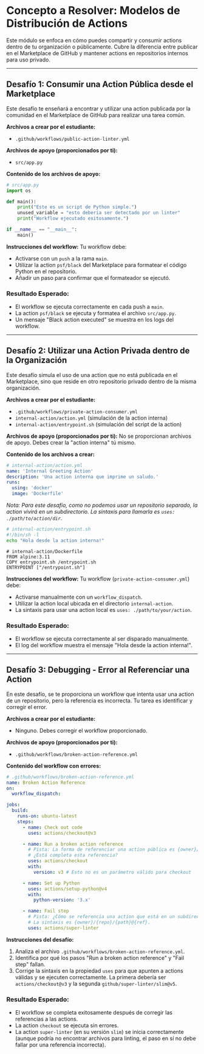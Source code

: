 # Concepto a Resolver: Modelos de Distribución de Actions
Este módulo se enfoca en cómo puedes compartir y consumir actions dentro de tu organización o públicamente. Cubre la diferencia entre publicar en el Marketplace de GitHub y mantener actions en repositorios internos para uso privado.

---

## Desafío 1: Consumir una Action Pública desde el Marketplace
Este desafío te enseñará a encontrar y utilizar una action publicada por la comunidad en el Marketplace de GitHub para realizar una tarea común.

**Archivos a crear por el estudiante:**
- `.github/workflows/public-action-linter.yml`

**Archivos de apoyo (proporcionados por ti):**
- `src/app.py`

**Contenido de los archivos de apoyo:**
```python
# src/app.py
import os

def main():
    print("Este es un script de Python simple.")
    unused_variable = "esto debería ser detectado por un linter"
    print("Workflow ejecutado exitosamente.")

if __name__ == "__main__":
    main()
```

**Instrucciones del workflow:**
Tu workflow debe:
- Activarse con un `push` a la rama `main`.
- Utilizar la action `psf/black` del Marketplace para formatear el código Python en el repositorio.
- Añadir un paso para confirmar que el formateador se ejecutó.

### Resultado Esperado:
- El workflow se ejecuta correctamente en cada push a `main`.
- La action `psf/black` se ejecuta y formatea el archivo `src/app.py`.
- Un mensaje "Black action executed" se muestra en los logs del workflow.

---

## Desafío 2: Utilizar una Action Privada dentro de la Organización
Este desafío simula el uso de una action que no está publicada en el Marketplace, sino que reside en otro repositorio privado dentro de la misma organización.

**Archivos a crear por el estudiante:**
- `.github/workflows/private-action-consumer.yml`
- `internal-action/action.yml` (simulación de la action interna)
- `internal-action/entrypoint.sh` (simulación del script de la action)

**Archivos de apoyo (proporcionados por ti):**
No se proporcionan archivos de apoyo. Debes crear la "action interna" tú mismo.

**Contenido de los archivos a crear:**
```yaml
# internal-action/action.yml
name: 'Internal Greeting Action'
description: 'Una action interna que imprime un saludo.'
runs:
  using: 'docker'
  image: 'Dockerfile'
```
*Nota: Para este desafío, como no podemos usar un repositorio separado, la action vivirá en un subdirectorio. La sintaxis para llamarla es `uses: ./path/to/action/dir`.*

```bash
# internal-action/entrypoint.sh
#!/bin/sh -l
echo "Hola desde la action interna!"
```

```docker
# internal-action/Dockerfile
FROM alpine:3.11
COPY entrypoint.sh /entrypoint.sh
ENTRYPOINT ["/entrypoint.sh"]
```

**Instrucciones del workflow:**
Tu workflow (`private-action-consumer.yml`) debe:
- Activarse manualmente con un `workflow_dispatch`.
- Utilizar la action local ubicada en el directorio `internal-action`.
- La sintaxis para usar una action local es `uses: ./path/to/your/action`.

### Resultado Esperado:
- El workflow se ejecuta correctamente al ser disparado manualmente.
- El log del workflow muestra el mensaje "Hola desde la action interna!".

---

## Desafío 3: Debugging - Error al Referenciar una Action
En este desafío, se te proporciona un workflow que intenta usar una action de un repositorio, pero la referencia es incorrecta. Tu tarea es identificar y corregir el error.

**Archivos a crear por el estudiante:**
- Ninguno. Debes corregir el workflow proporcionado.

**Archivos de apoyo (proporcionados por ti):**
- `.github/workflows/broken-action-reference.yml`

**Contenido del workflow con errores:**
```yaml
# .github/workflows/broken-action-reference.yml
name: Broken Action Reference
on:
  workflow_dispatch:

jobs:
  build:
    runs-on: ubuntu-latest
    steps:
      - name: Check out code
        uses: actions/checkout@v3

      - name: Run a broken action reference
        # Pista: La forma de referenciar una action pública es {owner}/{repo}@{version}.
        # ¿Está completa esta referencia?
        uses: actions/checkout
        with:
          version: v3 # Esto no es un parámetro válido para checkout

      - name: Set up Python
        uses: actions/setup-python@v4
        with:
          python-version: '3.x'

      - name: Fail step
        # Pista: ¿Cómo se referencia una action que está en un subdirectorio de otro repositorio?
        # La sintaxis es {owner}/{repo}/{path}@{ref}.
        uses: actions/super-linter
```

**Instrucciones del desafío:**
1.  Analiza el archivo `.github/workflows/broken-action-reference.yml`.
2.  Identifica por qué los pasos "Run a broken action reference" y "Fail step" fallan.
3.  Corrige la sintaxis en la propiedad `uses` para que apunten a actions válidas y se ejecuten correctamente. La primera debería ser `actions/checkout@v3` y la segunda `github/super-linter/slim@v5`.

### Resultado Esperado:
- El workflow se completa exitosamente después de corregir las referencias a las actions.
- La action `checkout` se ejecuta sin errores.
- La action `super-linter` (en su versión `slim`) se inicia correctamente (aunque podría no encontrar archivos para linting, el paso en sí no debe fallar por una referencia incorrecta).
